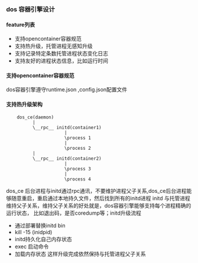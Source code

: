 ### dos 容器引擎设计

#### feature列表
* 支持opencontainer容器规范
* 支持热升级，托管进程无感知升级
* 支持记录特定条数托管进程状态变化日志
* 支持友好的进程状态信息，比如运行时间

#### 支持opencontainer容器规范
dos容器引擎遵守runtime.json ,config.json配置文件

#### 支持热升级架构

```
    dos_ce(daemon)
          |
          \__rpc__ initd(container1)
                      |
                      \process 1
                      |
                      \process 2
          |
          \__rpc__ initd(container2)
                      |
                      \process 3
                      |
                      \process 4
```
dos_ce 后台进程与initd通过rpc通讯，不要维护进程父子关系,dos_ce后台进程能够随意重启，重启通过本地持久文件，然后找到所有的initd进程
initd 与托管进程维持父子关系，维持父子关系的好处就是，dos容器引擎能够支持每个进程精确的运行状态，
比如退出码，是否coredump等；initd升级流程
* 通过部署替换initd bin
* kill -15 (inidpid)
* initd持久化自己内存状态
* exec 启动命令
* 加载内存状态
这样升级完成依然保持与托管进程父子关系

